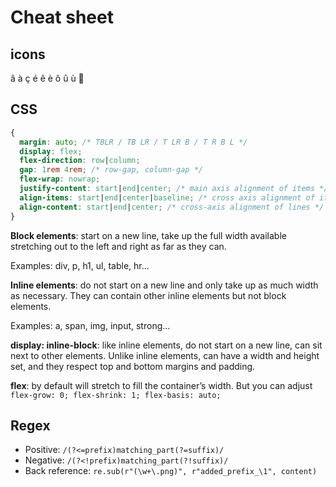 # Cheat sheet

## icons

â à ç é ê è ô û ù 🙂

## CSS

```css
{
  margin: auto; /* TBLR / TB LR / T LR B / T R B L */
  display: flex;
  flex-direction: row|column;
  gap: 1rem 4rem; /* row-gap, column-gap */
  flex-wrap: nowrap;
  justify-content: start|end|center; /* main axis alignment of items */
  align-items: start|end|center|baseline; /* cross axis alignment of items (within each line) */
  align-content: start|end|center; /* cross-axis alignment of lines */
}
```

**Block elements**: start on a new line, take up the full width available stretching out to the left and right as far as they can.

Examples: div, p, h1, ul, table, hr...

**Inline elements**: do not start on a new line and only take up as much width as necessary. They can contain other inline elements but not block elements.

Examples: a, span, img, input, strong...

**display: inline-block**: like inline elements, do not start on a new line, can sit next to other elements. Unlike inline elements, can have a width and height set, and they respect top and bottom margins and padding.

**flex**: by default will stretch to fill the container’s width. But you can adjust `flex-grow: 0; flex-shrink: 1; flex-basis: auto;`

## Regex

- Positive: `/(?<=prefix)matching_part(?=suffix)/`
- Negative: `/(?<!prefix)matching_part(?!suffix)/`
- Back reference: `re.sub(r"(\w+\.png)", r"added_prefix_\1", content)`

